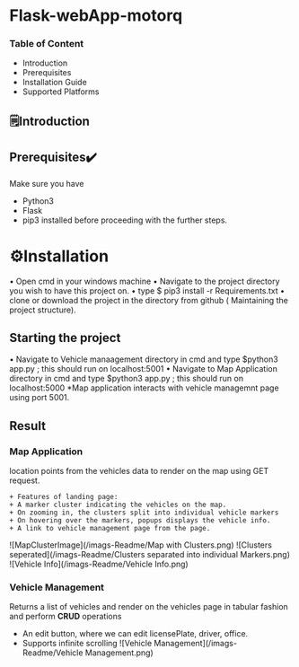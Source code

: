 # Flask-webApp-motorq
 
### Table of Content
* Introduction
* Prerequisites
* Installation Guide
* Supported Platforms

## 🗒️Introduction 

## Prerequisites✔️
Make sure you have 
* Python3
* Flask 
* pip3 
installed before proceeding with the further steps.

# ⚙️Installation
• Open cmd in your windows machine
• Navigate to the project directory you wish to have this project on.
• type $ pip3 install -r Requirements.txt
• clone or download the project in the directory from github ( Maintaining the project structure).
## Starting the project
• Navigate to Vehicle manaagement directory in cmd and type $python3 app.py ; this should run on localhost:5001
• Navigate to Map Application directory in cmd and type $python3 app.py ; this should run on localhost:5000
*Map application interacts with vehicle managemnt page using port 5001. 

## Result

### Map Application
location points from the vehicles data to render on the map using GET request.
  
    + Features of landing page:
    + A marker cluster indicating the vehicles on the map.
    + On zooming in, the clusters split into individual vehicle markers
    + On hovering over the markers, popups displays the vehicle info.
    + A link to vehicle management page from the page.
![MapClusterImage](/imags-Readme/Map with Clusters.png)
![Clusters seperated](/imags-Readme/Clusters separated into individual Markers.png)
![Vehicle Info](/imags-Readme/Vehicle Info.png)
### Vehicle Management
Returns a list of vehicles and render on the vehicles page in tabular fashion and perform **CRUD** operations 
  + An edit button, where we can edit licensePlate, driver, office.
  + Supports infinite scrolling
![Vehicle Management](/imags-Readme/Vehicle Management.png)

